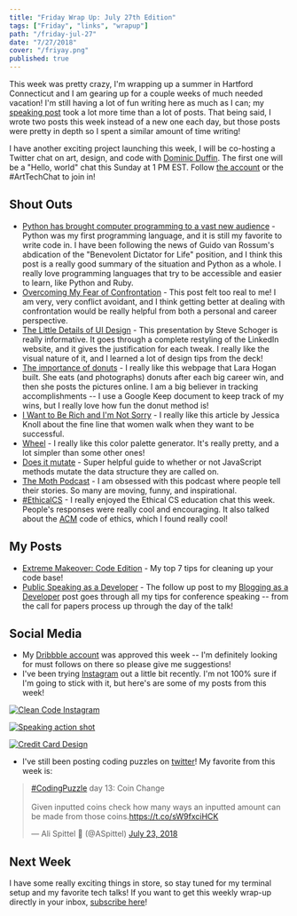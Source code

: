 ```yaml
---
title: "Friday Wrap Up: July 27th Edition"
tags: ["Friday", "links", "wrapup"]
path: "/friday-jul-27"
date: "7/27/2018"
cover: "/friyay.png"
published: true
---
```


This week was pretty crazy, I'm wrapping up a summer in Hartford Connecticut and I am gearing up for a couple weeks of much needed vacation! I'm still having a lot of fun writing here as much as I can; my [speaking post](https://dev.to/aspittel/public-speaking-as-a-developer-2ihj) took a lot more time than a lot of posts. That being said, I wrote two posts this week instead of a new one each day, but those posts were pretty in depth so I spent a similar amount of time writing!

I have another exciting project launching this week, I will be co-hosting a Twitter chat on art, design, and code with [Dominic Duffin](https://twitter.com/DominicDuffin1). The first one will be a "Hello, world" chat this Sunday at 1 PM EST. Follow [the account](https://twitter.com/ArtTechChat) or the #ArtTechChat to join in!

## Shout Outs

* [Python has brought computer programming to a vast new audience](https://www.economist.com/science-and-technology/2018/07/21/python-has-brought-computer-programming-to-a-vast-new-audience) - Python was my first programming language, and it is still my favorite to write code in. I have been following the news of Guido van Rossum's abdication of the "Benevolent Dictator for Life" position, and I think this post is a really good summary of the situation and Python as a whole. I really love programming languages that try to be accessible and easier to learn, like Python and Ruby.
* [Overcoming My Fear of Confrontation](http://www.mackenziehoran.com/2018/07/18/overcoming-my-fear-of-confrontation/) - This post felt too real to me! I am very, very conflict avoidant, and I think getting better at dealing with confrontation would be really helpful from both a personal and career perspective.
* [The Little Details of UI Design](https://speakerdeck.com/sschoger/the-little-details-of-ui-design) - This presentation by Steve Schoger is really informative. It goes through a complete restyling of the LinkedIn website, and it gives the justification for each tweak. I really like the visual nature of it, and I learned a lot of design tips from the deck!
* [The importance of donuts](https://larahogan.me/donuts/) - I really like this webpage that Lara Hogan built. She eats (and photographs) donuts after each big career win, and then she posts the pictures online. I am a big believer in tracking accomplishments -- I use a Google Keep document to keep track of my wins, but I really love how fun the donut method is!
* [I Want to Be Rich and I'm Not Sorry](https://www.nytimes.com/2018/04/28/opinion/sunday/women-want-to-be-rich.html) - I really like this article by Jessica Knoll about the fine line that women walk when they want to be successful.
* [Wheel](https://hihayk.github.io/wheel/) - I really like this color palette generator. It's really pretty, and a lot simpler than some other ones!
* [Does it mutate](https://doesitmutate.xyz/) - Super helpful guide to whether or not JavaScript methods mutate the data structure they are called on.
* [The Moth Podcast](https://play.google.com/music/m/Ik7uauytdyxmq6qzjsaho4e5x2e?t=The_Moth) - I am obsessed with this podcast where people tell their stories. So many are moving, funny, and inspirational.
* [#EthicalCS](https://twitter.com/search?q=%23ethicalcs&src=typd) - I really enjoyed the Ethical CS education chat this week. People's responses were really cool and encouraging. It also talked about the [ACM](https://www.acm.org/code-of-ethics) code of ethics, which I found really cool!

## My Posts

* [Extreme Makeover: Code Edition](https://zen-of-programming.com/cleaner-code) - My top 7 tips for cleaning up your code base!
* [Public Speaking as a Developer](https://zen-of-programming.com/speaking-as-a-developer/) - The follow up post to my [Blogging as a Developer](https://dev.to/aspittel/blogging-as-a-developer--5h0m) post goes through all my tips for conference speaking -- from the call for papers process up through the day of the talk!

## Social Media

* My [Dribbble account](https://dribbble.com/aspit) was approved this week -- I'm definitely looking for must follows on there so please give me suggestions!
* I've been trying [Instagram](https://www.instagram.com/ali_writes_code/) out a little bit recently. I'm not 100% sure if I'm going to stick with it, but here's  are some of my posts from this week!

[![Clean Code Instagram](./clean-code-insta.jpg)](https://www.instagram.com/p/BllD-vghftV/?utm_source=ig_web_copy_link)

[![Speaking action shot](./built-my-blog.jpg)](https://www.instagram.com/p/BlqRwUahm1B/?utm_source=ig_web_copy_link)

[![Credit Card Design](./creditcard-002.png)](https://www.instagram.com/p/BlreZloh7qK/?utm_source=ig_web_copy_link)

* I've still been posting coding puzzles on [twitter](https://twitter.com/ASpittel)! My favorite from this week is:

<blockquote class="twitter-tweet" data-partner="tweetdeck"><p lang="en" dir="ltr"><a href="https://twitter.com/hashtag/CodingPuzzle?src=hash&amp;ref_src=twsrc%5Etfw">#CodingPuzzle</a> day 13: Coin Change<br><br>Given inputted coins check how many ways an inputted amount can be made from those coins.<a href="https://t.co/sW9fxciHCK">https://t.co/sW9fxciHCK</a></p>&mdash; Ali Spittel 💁 (@ASpittel) <a href="https://twitter.com/ASpittel/status/1021372568085942272?ref_src=twsrc%5Etfw">July 23, 2018</a></blockquote>

## Next Week

I have some really exciting things in store, so stay tuned for my terminal setup and my favorite tech talks! If you want to get this weekly wrap-up directly in your inbox, [subscribe here](https://tinyletter.com/ali_writes_code)!

